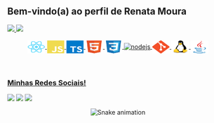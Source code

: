 ## Bem-vindo(a) ao perfil de Renata Moura 

 <div>
   <a href="https://github.com/renataalvesc">
   <img height="180em" src="https://github-readme-stats.vercel.app/api?username=renataalvesc&show_icons=true&theme=tokyonight&include_all_commits=true&count_private=true"/>
   <img height="180em" src="https://github-readme-stats.vercel.app/api/top-langs/?username=renataalvesc&layout=compact&langs_count=6&theme=dracula"/>

</div>
<div align="center" valign="top"><br>
  <img align="center" alt="React" height="30" width="40" src="https://raw.githubusercontent.com/devicons/devicon/master/icons/react/react-original.svg">
  <img align="center" alt="Js" height="30" width="40" src="https://raw.githubusercontent.com/devicons/devicon/master/icons/javascript/javascript-plain.svg">
  <img align="center" alt="Js" height="30" width="40" src="https://raw.githubusercontent.com/devicons/devicon/master/icons/typescript/typescript-plain.svg">
  <img align="center" alt="HTML" height="30" width="40" src="https://raw.githubusercontent.com/devicons/devicon/master/icons/html5/html5-original.svg">
  <img align="center" alt="CSS" height="30" width="40" src="https://raw.githubusercontent.com/devicons/devicon/master/icons/css3/css3-original.svg">
  <img align="center" alt="nodejs" height="30" width="40" src="https://cdn.worldvectorlogo.com/logos/nodejs-icon.svg">
  <img align="center" alt="git" height="30" width="40" src="https://raw.githubusercontent.com/devicons/devicon/master/icons/git/git-original.svg">
  <img align="center" alt="linux" height="30" width="40" src="https://raw.githubusercontent.com/devicons/devicon/master/icons/linux/linux-original.svg">
 <img align="center" alt="linux" height="30" width="40" src="https://raw.githubusercontent.com/devicons/devicon/master/icons/java/java-original.svg">
</div><br>

 
 <br>
 
  ### Minhas Redes Sociais!
 
<div> 
  <a href="https://discord.gg/U745v3fPFb" target="_blank"><img src="https://img.shields.io/badge/Discord-7289DA?style=for-the-badge&logo=discord&logoColor=white" target= "_blank"></a> 
  <a href="https://www.linkedin.com/in/renataalvescm" target="_blank"><img src="https://img.shields.io/badge/-LinkedIn-%230077B5?style=for-the-badge&logo=linkedin&logoColor=white" target= "_blank"></a> 
   <a href="mailto:renatamouradev@gmail.com"><img src="https://img.shields.io/badge/-Gmail-%23333?style=for-the-badge&logo=gmail&logoColor=white" target="_blank"></a>

</div>

<div align="center">

  ![Snake animation](https://github.com/danielbped/danielbped/blob/output/github-contribution-grid-snake.svg)
  
</div>
